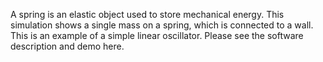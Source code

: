 A spring is an elastic object used to store mechanical energy. 
This simulation shows a single mass on a spring, which is connected 
to a wall. This is an example of a simple linear oscillator.
Please see the software description and demo here.
